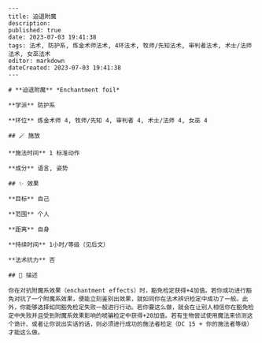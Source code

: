 
    ---
    title: 迫退附魔
    description: 
    published: true
    date: 2023-07-03 19:41:38
    tags: 法术, 防护系, 炼金术师法术, 4环法术, 牧师/先知法术, 审判者法术, 术士/法师法术, 女巫法术
    editor: markdown
    dateCreated: 2023-07-03 19:41:38
    ---

    # **迫退附魔** *Enchantment foil*

    **学派** 防护系 

    **环位** 炼金术师 4, 牧师/先知 4, 审判者 4, 术士/法师 4, 女巫 4

    ## 🪄 施放

    **施法时间** 1 标准动作

    **成分** 语言, 姿势

    ## ✨ 效果 

    **目标** 自己 

    **范围** 个人

    **距离** 自身  

    **持续时间** 1小时/等级（见后文） 

    **法术抗力** 否

    ## 📖 描述

    你在对抗附魔系效果（enchantment effects）时，豁免检定获得+4加值。若你成功进行豁免对抗了一个附魔系效果，便能立刻鉴别出效果，就如同你在法术辨识检定中成功了一般。此外，你能够选择如同豁免检定失败一般进行行动。若你要这么做，就会在让别人相信你在豁免检定中失败并且受到附魔系效果影响的唬骗检定中获得+20加值。若有生物尝试使用魔法来侦测这个诡计、或者让你说出实话的话，则必须进行成功的施法者检定（DC 15 + 你的施法者等级）才能这么做。
    